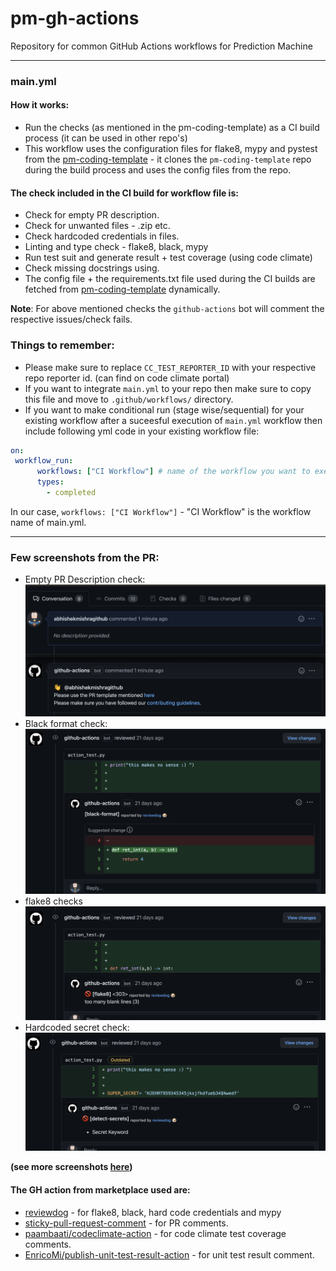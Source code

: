 # pm-gh-actions
Repository for common GitHub Actions workflows for Prediction Machine

 - - -

### main.yml

#### How it works:

-  Run the checks (as mentioned in the pm-coding-template) as a CI build process (it can be used in other repo's)
-  This workflow uses the configuration files for flake8, mypy and pystest from the [pm-coding-template](https://github.com/predictionmachine/pm-coding-template) - it clones the `pm-coding-template` repo during the build process and uses the config files from the repo.

#### The check included in the CI build for workflow file is:
   - Check for empty PR description.
   - Check for unwanted files - .zip etc.
   - Check hardcoded credentials in files.
   - Linting and type check - flake8, black, mypy
   - Run test suit and generate result + test coverage (using code climate)
   - Check missing docstrings using.
   - The config file + the requirements.txt file used during the CI builds are fetched from [pm-coding-template](https://github.com/predictionmachine/pm-coding-template/) dynamically.

**Note**: For above mentioned checks the `github-actions` bot will comment the respective issues/check fails.

### Things to remember:
- Please make sure to replace `CC_TEST_REPORTER_ID` with your respective repo reporter id. (can find on code climate portal)
- If you want to integrate `main.yml` to your repo then make sure to copy this file and move to `.github/workflows/` directory.
- If you want to make conditional run (stage wise/sequential) for your existing workflow after a suceesful execution of `main.yml` workflow then include following yml code in your existing workflow file:

```yaml
on:
 workflow_run:
      workflows: ["CI Workflow"] # name of the workflow you want to execute after
      types:
        - completed
```

In our case, `workflows: ["CI Workflow"]` -  "CI Workflow" is the workflow name of main.yml.

- - -

### Few screenshots from the PR:

- Empty PR Description check:
![empty-pr](docs/screenshots/empty-pr-comment.png?raw=true "Empty PR comment")
- Black format check:
![Alt text](docs/screenshots/black-report.png?raw=true "Black format")
- flake8 checks
![Alt text](docs/screenshots/flake8-report.png?raw=true "Flake8")
- Hardcoded secret check:
![Alt text](docs/screenshots/secrets_report.png?raw=true "Hardcoded secrets report")

**(see more screenshots [here](/docs/screenshots))**

#### The GH action from marketplace used are:
- [reviewdog](https://github.com/reviewdog) - for flake8, black, hard code credentials and mypy
- [sticky-pull-request-comment](https://github.com/marocchino/sticky-pull-request-comment) - for PR comments.
- [paambaati/codeclimate-action](https://github.com/paambaati/codeclimate-action) - for code climate test coverage comments.
- [EnricoMi/publish-unit-test-result-action](https://github.com/EnricoMi/publish-unit-test-result-action) - for unit test result comment.
